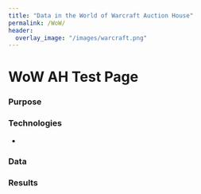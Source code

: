 ```yaml
---
title: "Data in the World of Warcraft Auction House"
permalink: /WoW/
header:
  overlay_image: "/images/warcraft.png"
---
```

# WoW AH Test Page

### Purpose

### Technologies
* 

### Data

### Results